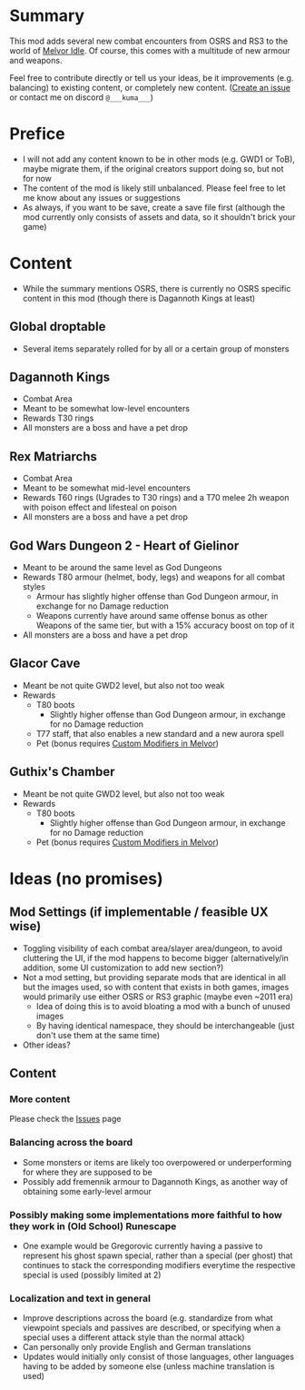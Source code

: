 # Summary
This mod adds several new combat encounters from OSRS and RS3 to the world of [Melvor Idle](https://www.melvoridle.com/). 
Of course, this comes with a multitude of new armour and weapons.

Feel free to contribute directly or tell us your ideas, be it improvements (e.g. balancing) to existing content, or completely new content. ([Create an issue](https://github.com/KumaV1/Runescape-Encounters-in-Melvor/issues) or contact me on discord `@___kuma___`)

# Prefice
* I will not add any content known to be in other mods (e.g. GWD1 or ToB), maybe migrate them, if the original creators support doing so, but not for now
* The content of the mod is likely still unbalanced. Please feel free to let me know about any issues or suggestions
* As always, if you want to be save, create a save file first (although the mod currently only consists of assets and data, so it shouldn't brick your game)

# Content
* While the summary mentions OSRS, there is currently no OSRS specific content in this mod (though there is Dagannoth Kings at least)

## Global droptable
* Several items separately rolled for by all or a certain group of monsters

## Dagannoth Kings
* Combat Area
* Meant to be somewhat low-level encounters
* Rewards T30 rings
* All monsters are a boss and have a pet drop

## Rex Matriarchs
* Combat Area
* Meant to be somewhat mid-level encounters
* Rewards T60 rings (Ugrades to T30 rings) and a T70 melee 2h weapon with poison effect and lifesteal on poison
* All monsters are a boss and have a pet drop

## God Wars Dungeon 2 - Heart of Gielinor
* Meant to be around the same level as God Dungeons
* Rewards T80 armour (helmet, body, legs) and weapons for all combat styles
  * Armour has slightly higher offense than God Dungeon armour, in exchange for no Damage reduction
  * Weapons currently have around same offense bonus as other Weapons of the same tier, but with a 15% accuracy boost on top of it
* All monsters are a boss and have a pet drop

## Glacor Cave
* Meant be not quite GWD2 level, but also not too weak
* Rewards
  * T80 boots
    * Slightly higher offense than God Dungeon armour, in exchange for no Damage reduction
  * T77 staff, that also enables a new standard and a new aurora spell
  * Pet (bonus requires [Custom Modifiers in Melvor](https://mod.io/g/melvoridle/m/custom-modifiers-in-melvor))

## Guthix's Chamber
* Meant be not quite GWD2 level, but also not too weak
* Rewards
  * T80 boots
    * Slightly higher offense than God Dungeon armour, in exchange for no Damage reduction
  * Pet (bonus requires [Custom Modifiers in Melvor](https://mod.io/g/melvoridle/m/custom-modifiers-in-melvor))

# Ideas (no promises)

## Mod Settings (if implementable / feasible UX wise)
* Toggling visibility of each combat area/slayer area/dungeon, to avoid cluttering the UI, if the mod happens to become bigger (alternatively/in addition, some UI customization to add new section?)
* Not a mod setting, but providing separate mods that are identical in all but the images used, 
  so with content that exists in both games, images would primarily use either OSRS or RS3 graphic (maybe even ~2011 era)
  * Idea of doing this is to avoid bloating a mod with a bunch of unused images
  * By having identical namespace, they should be interchangeable (just don't use them at the same time)
* Other ideas?

## Content
### More content
Please check the [Issues](https://github.com/KumaV1/Runescape-Encounters-in-Melvor/issues) page

### Balancing across the board
* Some monsters or items are likely too overpowered or underperforming for where they are supposed to be
* Possibly add fremennik armour to Dagannoth Kings, as another way of obtaining some early-level armour

### Possibly making some implementations more faithful to how they work in (Old School) Runescape
* One example would be Gregorovic currently having a passive to represent his ghost spawn special, rather than a special (per ghost) that continues to stack the corresponding modifiers everytime the respective special is used (possibly limited at 2)

### Localization and text in general
* Improve descriptions across the board (e.g. standardize from what viewpoint specials and passives are described, or specifying when a special uses a different attack style than the normal attack)
* Can personally only provide English and German translations
* Updates would initially only consist of those languages, other languages having to be added by someone else (unless machine translation is used)